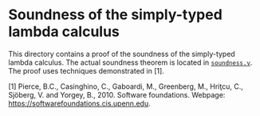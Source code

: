 # Soundness of the simply-typed lambda calculus

This directory contains a proof of the soundness of the simply-typed lambda calculus. The actual soundness theorem is located in [`soundness.v`](https://github.com/stepchowfun/proofs/blob/main/proofs/stlc/soundness.v)<!-- [file:proofs/stlc/soundness.v] -->. The proof uses techniques demonstrated in [1].

[1] Pierce, B.C., Casinghino, C., Gaboardi, M., Greenberg, M., Hriţcu, C., Sjöberg, V. and Yorgey, B., 2010. Software foundations. Webpage: https://softwarefoundations.cis.upenn.edu.
